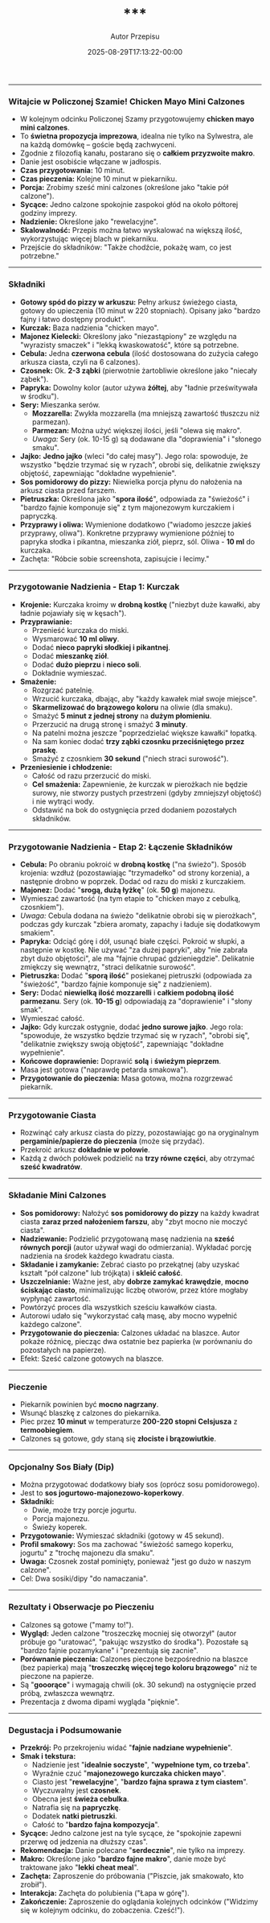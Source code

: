 ﻿---
draft: true
title: "***"
author: "Autor Przepisu"
recipe_image: images/recipe-headers/default.jpg
date: 2025-08-29T17:13:22-00:00
categories: ["do-kategoryzacji"]
tags: ["draft"]
tagline: "Przepis do sformatowania"
servings: 4
prep_time: 15
cook: true
cook_time: 30
calories: 300
protein: 20
fat: 10
carbohydrate: 25
---
***

### **Witajcie w Policzonej Szamie! Chicken Mayo Mini Calzones**

*   W kolejnym odcinku Policzonej Szamy przygotowujemy **chicken mayo mini calzones**.
*   To **świetna propozycja imprezowa**, idealna nie tylko na Sylwestra, ale na każdą domówkę – goście będą zachwyceni.
*   Zgodnie z filozofią kanału, postarano się o **całkiem przyzwoite makro**.
*   Danie jest osobiście włączane w jadłospis.
*   **Czas przygotowania:** 10 minut.
*   **Czas pieczenia:** Kolejne 10 minut w piekarniku.
*   **Porcja:** Zrobimy sześć mini calzones (określone jako "takie pół calzone").
*   **Sycące:** Jedno calzone spokojnie zaspokoi głód na około półtorej godziny imprezy.
*   **Nadzienie:** Określone jako "rewelacyjne".
*   **Skalowalność:** Przepis można łatwo wyskalować na większą ilość, wykorzystując więcej blach w piekarniku.
*   Przejście do składników: "Także chodźcie, pokażę wam, co jest potrzebne."

***

### **Składniki**

*   **Gotowy spód do pizzy w arkuszu:** Pełny arkusz świeżego ciasta, gotowy do upieczenia (10 minut w 220 stopniach). Opisany jako "bardzo fajny i łatwo dostępny produkt".
*   **Kurczak:** Baza nadzienia "chicken mayo".
*   **Majonez Kielecki:** Określony jako "niezastąpiony" ze względu na "wyrazisty smaczek" i "lekką kwaskowatość", które są potrzebne.
*   **Cebula:** Jedna **czerwona cebula** (ilość dostosowana do zużycia całego arkusza ciasta, czyli na 6 calzones).
*   **Czosnek:** Ok. **2-3 ząbki** (pierwotnie żartobliwie określone jako "niecały ząbek").
*   **Papryka:** Dowolny kolor (autor używa **żółtej**, aby "ładnie prześwitywała w środku").
*   **Sery:** Mieszanka serów.
    *   **Mozzarella:** Zwykła mozzarella (ma mniejszą zawartość tłuszczu niż parmezan).
    *   **Parmezan:** Można użyć większej ilości, jeśli "olewa się makro".
    *   *Uwaga:* Sery (ok. 10-15 g) są dodawane dla "doprawienia" i "słonego smaku".
*   **Jajko:** **Jedno jajko** (wleci "do całej masy"). Jego rola: spowoduje, że wszystko "będzie trzymać się w ryzach", obrobi się, delikatnie zwiększy objętość, zapewniając "dokładne wypełnienie".
*   **Sos pomidorowy do pizzy:** Niewielka porcja płynu do nałożenia na arkusz ciasta przed farszem.
*   **Pietruszka:** Określona jako "**spora ilość**", odpowiada za "świeżość" i "bardzo fajnie komponuje się" z tym majonezowym kurczakiem i papryczką.
*   **Przyprawy i oliwa:** Wymienione dodatkowo ("wiadomo jeszcze jakieś przyprawy, oliwa"). Konkretne przyprawy wymienione później to papryka słodka i pikantna, mieszanka ziół, pieprz, sól. Oliwa - **10 ml** do kurczaka.
*   Zachęta: "Róbcie sobie screenshota, zapisujcie i lecimy."

***

### **Przygotowanie Nadzienia - Etap 1: Kurczak**

*   **Krojenie:** Kurczaka kroimy w **drobną kostkę** ("niezbyt duże kawałki, aby ładnie pojawiały się w kęsach").
*   **Przyprawianie:**
    *   Przenieść kurczaka do miski.
    *   Wysmarować **10 ml oliwy**.
    *   Dodać **nieco papryki słodkiej i pikantnej**.
    *   Dodać **mieszankę ziół**.
    *   Dodać **dużo pieprzu** i **nieco soli**.
    *   Dokładnie wymieszać.
*   **Smażenie:**
    *   Rozgrzać patelnię.
    *   Wrzucić kurczaka, dbając, aby "każdy kawałek miał swoje miejsce".
    *   **Skarmelizować do brązowego koloru** na oliwie (dla smaku).
    *   Smażyć **5 minut z jednej strony** na **dużym płomieniu**.
    *   Przerzucić na drugą stronę i smażyć **3 minuty**.
    *   Na patelni można jeszcze "poprzedzielać większe kawałki" łopatką.
    *   Na sam koniec dodać **trzy ząbki czosnku przeciśniętego przez praskę**.
    *   Smażyć z czosnkiem **30 sekund** ("niech straci surowość").
*   **Przeniesienie i chłodzenie:**
    *   Całość od razu przerzucić do miski.
    *   **Cel smażenia:** Zapewnienie, że kurczak w pierożkach nie będzie surowy, nie stworzy pustych przestrzeni (gdyby zmniejszył objętość) i nie wytrąci wody.
    *   Odstawić na bok do ostygnięcia przed dodaniem pozostałych składników.

***

### **Przygotowanie Nadzienia - Etap 2: Łączenie Składników**

*   **Cebula:** Po obraniu pokroić w **drobną kostkę** ("na świeżo"). Sposób krojenia: wzdłuż (pozostawiając "trzymadełko" od strony korzenia), a następnie drobno w poprzek. Dodać od razu do miski z kurczakiem.
*   **Majonez:** Dodać "**srogą, dużą łyżkę**" (ok. **50 g**) majonezu.
*   Wymieszać zawartość (na tym etapie to "chicken mayo z cebulką, czosnkiem").
*   *Uwaga:* Cebula dodana na świeżo "delikatnie obrobi się w pierożkach", podczas gdy kurczak "zbiera aromaty, zapachy i ładuje się dodatkowym smakiem".
*   **Papryka:** Odciąć górę i dół, usunąć białe części. Pokroić w słupki, a następnie w kostkę. Nie używać "za dużej papryki", aby "nie zabrała zbyt dużo objętości", ale ma "fajnie chrupać gdzieniegdzie". Delikatnie zmiękczy się wewnątrz, "straci delikatnie surowość".
*   **Pietruszka:** Dodać "**sporą ilość**" posiekanej pietruszki (odpowiada za "świeżość", "bardzo fajnie komponuje się" z nadzieniem).
*   **Sery:** Dodać **niewielką ilość mozzarelli** i **całkiem podobną ilość parmezanu**. Sery (ok. **10-15 g**) odpowiadają za "doprawienie" i "słony smak".
*   Wymieszać całość.
*   **Jajko:** Gdy kurczak ostygnie, dodać **jedno surowe jajko**. Jego rola: "spowoduje, że wszystko będzie trzymać się w ryzach", "obrobi się", "delikatnie zwiększy swoją objętość", zapewniając "dokładne wypełnienie".
*   **Końcowe doprawienie:** Doprawić **solą** i **świeżym pieprzem**.
*   Masa jest gotowa ("naprawdę petarda smakowa").
*   **Przygotowanie do pieczenia:** Masa gotowa, można rozgrzewać piekarnik.

***

### **Przygotowanie Ciasta**

*   Rozwinąć cały arkusz ciasta do pizzy, pozostawiając go na oryginalnym **pergaminie/papierze do pieczenia** (może się przydać).
*   Przekroić arkusz **dokładnie w połowie**.
*   Każdą z dwóch połówek podzielić na **trzy równe części**, aby otrzymać **sześć kwadratów**.

***

### **Składanie Mini Calzones**

*   **Sos pomidorowy:** Nałożyć **sos pomidorowy do pizzy** na każdy kwadrat ciasta **zaraz przed nałożeniem farszu**, aby "zbyt mocno nie moczyć ciasta".
*   **Nadziewanie:** Podzielić przygotowaną masę nadzienia na **sześć równych porcji** (autor używał wagi do odmierzania). Wykładać porcję nadzienia na środek każdego kwadratu ciasta.
*   **Składanie i zamykanie:** Zebrać ciasto po przekątnej (aby uzyskać kształt "pół calzone" lub trójkąta) i **skleić całość**.
*   **Uszczelnianie:** Ważne jest, aby **dobrze zamykać krawędzie**, **mocno ściskając ciasto**, minimalizując liczbę otworów, przez które mogłaby wypłynąć zawartość.
*   Powtórzyć proces dla wszystkich sześciu kawałków ciasta.
*   Autorowi udało się "wykorzystać całą masę, aby mocno wypełnić każdego calzone".
*   **Przygotowanie do pieczenia:** Calzones układać na blaszce. Autor pokaże różnicę, piecząc dwa ostatnie bez papierka (w porównaniu do pozostałych na papierze).
*   Efekt: Sześć calzone gotowych na blaszce.

***

### **Pieczenie**

*   Piekarnik powinien być **mocno nagrzany**.
*   Wsunąć blaszkę z calzones do piekarnika.
*   Piec przez **10 minut** w temperaturze **200-220 stopni Celsjusza** z **termoobiegiem**.
*   Calzones są gotowe, gdy staną się **złociste i brązowiutkie**.

***

### **Opcjonalny Sos Biały (Dip)**

*   Można przygotować dodatkowy biały sos (oprócz sosu pomidorowego).
*   Jest to **sos jogurtowo-majonezowo-koperkowy**.
*   **Składniki:**
    *   Dwie, może trzy porcje jogurtu.
    *   Porcja majonezu.
    *   Świeży koperek.
*   **Przygotowanie:** Wymieszać składniki (gotowy w 45 sekund).
*   **Profil smakowy:** Sos ma zachować "świeżość samego koperku, jogurtu" z "trochę majonezu dla smaku".
*   **Uwaga:** Czosnek został pominięty, ponieważ "jest go dużo w naszym calzone".
*   Cel: Dwa sosiki/dipy "do namaczania".

***

### **Rezultaty i Obserwacje po Pieczeniu**

*   Calzones są gotowe ("mamy to!").
*   **Wygląd:** Jeden calzone "troszeczkę mocniej się otworzył" (autor próbuje go "uratować", "pakując wszystko do środka"). Pozostałe są "bardzo fajnie pozamykane" i "prezentują się zacnie".
*   **Porównanie pieczenia:** Calzones pieczone bezpośrednio na blaszce (bez papierka) mają "**troszeczkę więcej tego koloru brązowego**" niż te pieczone na papierze.
*   Są "**gooorące**" i wymagają chwili (ok. 30 sekund) na ostygnięcie przed próbą, zwłaszcza wewnątrz.
*   Prezentacja z dwoma dipami wygląda "pięknie".

***

### **Degustacja i Podsumowanie**

*   **Przekrój:** Po przekrojeniu widać "**fajnie nadziane wypełnienie**".
*   **Smak i tekstura:**
    *   Nadzienie jest "**idealnie soczyste**", "**wypełnione tym, co trzeba**".
    *   Wyraźnie czuć "**majonezowego kurczaka chicken mayo**".
    *   Ciasto jest "**rewelacyjne**", "**bardzo fajna sprawa z tym ciastem**".
    *   Wyczuwalny jest **czosnek**.
    *   Obecna jest **świeża cebulka**.
    *   Natrafia się na **papryczkę**.
    *   Dodatek **natki pietruszki**.
    *   Całość to "**bardzo fajna kompozycja**".
*   **Sycące:** Jedno calzone jest na tyle sycące, że "spokojnie zapewni przerwę od jedzenia na dłuższy czas".
*   **Rekomendacja:** Danie polecane "**serdecznie**", nie tylko na imprezy.
*   **Makro:** Określone jako "**bardzo fajne makro**", danie może być traktowane jako "**lekki cheat meal**".
*   **Zachęta:** Zaproszenie do próbowania ("Piszcie, jak smakowało, kto zrobił").
*   **Interakcja:** Zachęta do polubienia ("Łapa w górę").
*   **Zakończenie:** Zaproszenie do oglądania kolejnych odcinków ("Widzimy się w kolejnym odcinku, do zobaczenia. Cześć!").